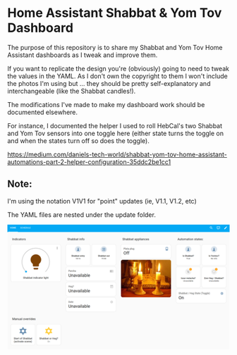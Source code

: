 # Home Assistant Shabbat & Yom Tov Dashboard

The purpose of this repository is to share my Shabbat and Yom Tov Home Assistant dashboards as I tweak and improve them.

If you want to replicate the design you're (obviously) going to need to tweak the values in the YAML. As I don't own the copyright to them I won't include the photos I'm using but ... they should be pretty self-explanatory and interchangeable (like the Shabbat candles!).

The modifications I've made to make my dashboard work should be documented elsewhere. 

For instance, I documented the helper I used to roll HebCal's two Shabbat and Yom Tov sensors into one toggle here (either state turns the toggle on and when the states turn off so does the toggle).

https://medium.com/daniels-tech-world/shabbat-yom-tov-home-assistant-automations-part-2-helper-configuration-35ddc2be1cc1

## Note:

I'm using the notation V1V1 for "point" updates (ie, V1.1, V1.2, etc)

The YAML files are nested under the update folder.


![shab_dashboard_2.png](images/shab_dashboard_2.png.png)
